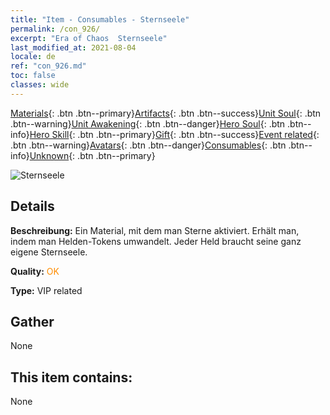 ```yaml
---
title: "Item - Consumables - Sternseele"
permalink: /con_926/
excerpt: "Era of Chaos  Sternseele"
last_modified_at: 2021-08-04
locale: de
ref: "con_926.md"
toc: false
classes: wide
---
```

 [Materials](/ItemsDE/){: .btn .btn--primary}[Artifacts](/ItemsDE/Artifacts/){: .btn .btn--success}[Unit Soul](/ItemsDE/UnitSoul/){: .btn .btn--warning}[Unit Awakening](/ItemsDE/UnitAwakening/){: .btn .btn--danger}[Hero Soul](/ItemsDE/HeroSoul/){: .btn .btn--info}[Hero Skill](/ItemsDE/HeroSkill/){: .btn .btn--primary}[Gift](/ItemsDE/Gift/){: .btn .btn--success}[Event related](/ItemsDE/Events/){: .btn .btn--warning}[Avatars](/ItemsDE/Avatars/){: .btn .btn--danger}[Consumables](/ItemsDE/Consumables/){: .btn .btn--info}[Unknown](/ItemsDE/Unknown/){: .btn .btn--primary}

 ![Sternseele](/images/t/i_40014.png)

## Details
 **Beschreibung:** Ein Material, mit dem man Sterne aktiviert. Erhält man, indem man Helden-Tokens umwandelt. Jeder Held braucht seine ganz eigene Sternseele.

 **Quality:** <span style="color: #FF8C00">OK</span>

 **Type:** VIP related

## Gather

  None

## This item contains:

  None

